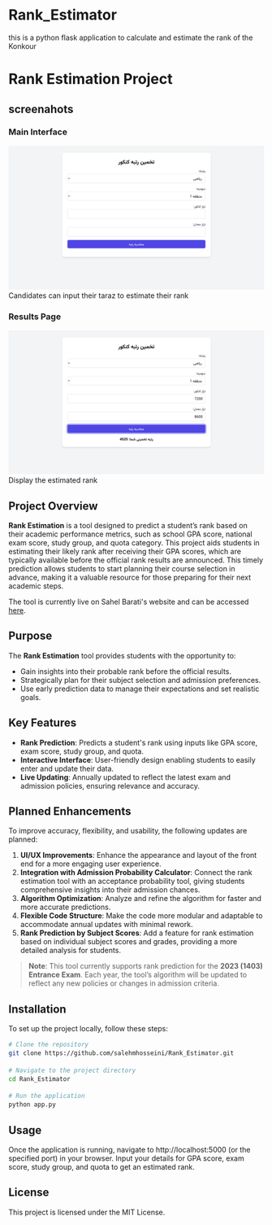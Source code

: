 # Rank_Estimator
this is a python flask application to calculate and estimate the rank of the Konkour  
# Rank Estimation Project

## screenahots

### Main Interface
![main screenshot](https://github.com/salehmhosseini/Rank_Estimator/blob/main/screenshots/main.png)
Candidates can input their taraz to estimate their rank

### Results Page
![result screenshot](https://github.com/salehmhosseini/Rank_Estimator/blob/main/screenshots/result.png)
Display the estimated rank

## Project Overview

**Rank Estimation** is a tool designed to predict a student’s rank based on their academic performance metrics, such as school GPA score, national exam score, study group, and quota category. This project aids students in estimating their likely rank after receiving their GPA scores, which are typically available before the official rank results are announced. This timely prediction allows students to start planning their course selection in advance, making it a valuable resource for those preparing for their next academic steps.

The tool is currently live on Sahel Barati's website and can be accessed [here](https://sahelbaratii.com/takhmin-rotbeh/).

## Purpose

The **Rank Estimation** tool provides students with the opportunity to:
- Gain insights into their probable rank before the official results.
- Strategically plan for their subject selection and admission preferences.
- Use early prediction data to manage their expectations and set realistic goals.

## Key Features

- **Rank Prediction**: Predicts a student's rank using inputs like GPA score, exam score, study group, and quota.
- **Interactive Interface**: User-friendly design enabling students to easily enter and update their data.
- **Live Updating**: Annually updated to reflect the latest exam and admission policies, ensuring relevance and accuracy.

## Planned Enhancements

To improve accuracy, flexibility, and usability, the following updates are planned:

1. **UI/UX Improvements**: Enhance the appearance and layout of the front end for a more engaging user experience.
2. **Integration with Admission Probability Calculator**: Connect the rank estimation tool with an acceptance probability tool, giving students comprehensive insights into their admission chances.
3. **Algorithm Optimization**: Analyze and refine the algorithm for faster and more accurate predictions.
4. **Flexible Code Structure**: Make the code more modular and adaptable to accommodate annual updates with minimal rework.
5. **Rank Prediction by Subject Scores**: Add a feature for rank estimation based on individual subject scores and grades, providing a more detailed analysis for students.

> **Note**: This tool currently supports rank prediction for the **2023 (1403) Entrance Exam**. Each year, the tool’s algorithm will be updated to reflect any new policies or changes in admission criteria.

## Installation

To set up the project locally, follow these steps:

```bash
# Clone the repository
git clone https://github.com/salehmhosseini/Rank_Estimator.git

# Navigate to the project directory
cd Rank_Estimator 

# Run the application
python app.py
```
## Usage
Once the application is running, navigate to http://localhost:5000 (or the specified port) in your browser. Input your details for GPA score, exam score, study group, and quota to get an estimated rank.

## License
This project is licensed under the MIT License.
